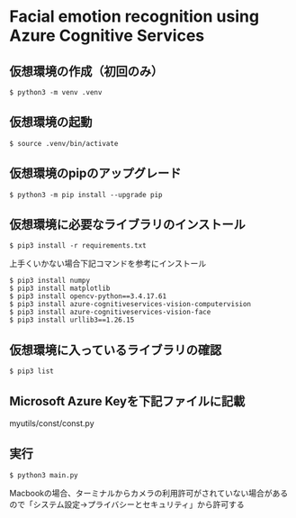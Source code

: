 # Facial emotion recognition using Azure Cognitive Services

## 仮想環境の作成（初回のみ）
```
$ python3 -m venv .venv
```

## 仮想環境の起動
```
$ source .venv/bin/activate
```

## 仮想環境のpipのアップグレード
```
$ python3 -m pip install --upgrade pip
```

## 仮想環境に必要なライブラリのインストール
```
$ pip3 install -r requirements.txt
```
上手くいかない場合下記コマンドを参考にインストール
```
$ pip3 install numpy
$ pip3 install matplotlib
$ pip3 install opencv-python==3.4.17.61
$ pip3 install azure-cognitiveservices-vision-computervision
$ pip3 install azure-cognitiveservices-vision-face
$ pip3 install urllib3==1.26.15
```

## 仮想環境に入っているライブラリの確認
```
$ pip3 list
```

## Microsoft Azure Keyを下記ファイルに記載
myutils/const/const.py

## 実行
```
$ python3 main.py
```
Macbookの場合、ターミナルからカメラの利用許可がされていない場合があるので「システム設定->プライバシーとセキュリティ」から許可する
